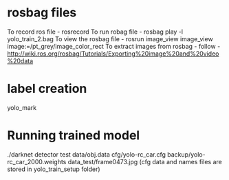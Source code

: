 # rosbag files
To record ros file - rosrecord
To run robag file - rosbag play -l yolo_train_2.bag
To view the rosbag file - rosrun image_view image_view image:=/pt_grey/image_color_rect
To extract images from rosbag - follow - http://wiki.ros.org/rosbag/Tutorials/Exporting%20image%20and%20video%20data

# label creation 
yolo_mark

# Running trained model
./darknet detector test data/obj.data  cfg/yolo-rc_car.cfg backup/yolo-rc_car_2000.weights data_test/frame0473.jpg
(cfg data and names files are stored in yolo_train_setup folder)